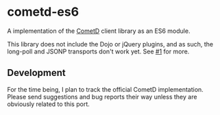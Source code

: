 # cometd-es6

A implementation of the [CometD](https://github.com/cometd/cometd) client library as an ES6 module.

This library does not include the Dojo or jQuery plugins, and as such, the long-poll and JSONP transports don't work yet. See [#1](https://github.com/seansfkelley/cometd-es6/issues/1) for more.

## Development

For the time being, I plan to track the official CometD implementation. Please send suggestions and bug reports their way unless they are obviously related to this port.